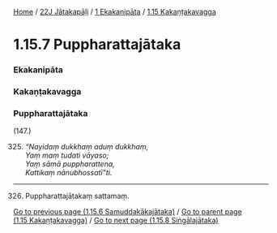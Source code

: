 
[Home](/) / [22J Jātakapāḷi](../../../22J.md) / [1 Ekakanipāta](../../1.md) / [1.15 Kakaṇṭakavagga](../1.15.md)

# 1.15.7 Puppharattajātaka

### Ekakanipāta

### Kakaṇṭakavagga

### Puppharattajātaka

(147.)

325. _“Nayidaṃ dukkhaṃ aduṃ dukkhaṃ,_  
_Yaṃ maṃ tudati vāyaso;_  
_Yaṃ sāmā puppharattena,_  
_Kattikaṃ nānubhossatī”ti._  


---

326. Puppharattajātakaṃ sattamaṃ.



[Go to previous page (1.15.6 Samuddakākajātaka)](1.15.6.md) / [Go to parent page (1.15 Kakaṇṭakavagga)](../1.15.md) / [Go to next page (1.15.8 Siṅgālajātaka)](1.15.8.md)


